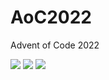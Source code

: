 # AoC2022
Advent of Code 2022

<!--- advent_readme_stars table --->


![](https://img.shields.io/badge/day%20📅-19-blue) ![](https://img.shields.io/badge/stars%20⭐-4-yellow) ![](https://img.shields.io/badge/days%20completed-2-red)
